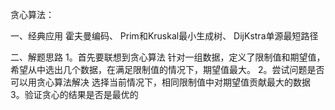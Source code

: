 贪心算法：
   
一、经典应用
    霍夫曼编码、 Prim和Kruskal最小生成树、 DijKstra单源最短路径

二、解题思路
    1。首先要联想到贪心算法
        针对一组数据，定义了限制值和期望值，希望从中选出几个数据，在满足限制值的情况下，期望值最大。
    2。尝试问题是否可以用贪心算法解决
        选择当前情况下，相同限制值中对期望值贡献最大的数据
    3。验证贪心的结果是否是最优的
    